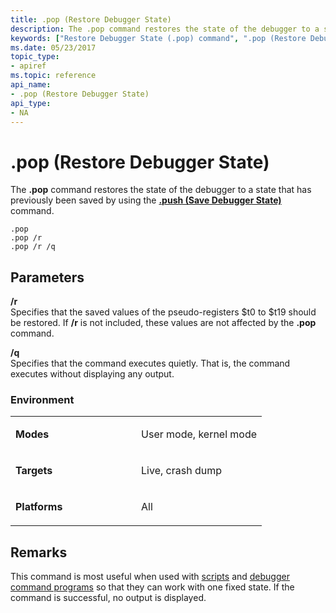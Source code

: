 ```yaml
---
title: .pop (Restore Debugger State)
description: The .pop command restores the state of the debugger to a state that has previously been saved by using the .push (Save Debugger State) command.
keywords: ["Restore Debugger State (.pop) command", ".pop (Restore Debugger State) Windows Debugging"]
ms.date: 05/23/2017
topic_type:
- apiref
ms.topic: reference
api_name:
- .pop (Restore Debugger State)
api_type:
- NA
---
```


# .pop (Restore Debugger State)


The **.pop** command restores the state of the debugger to a state that has previously been saved by using the [**.push (Save Debugger State)**](-push--save-debugger-state-.md) command.

```dbgcmd
.pop
.pop /r
.pop /r /q
```

## <span id="Parameters"></span><span id="parameters"></span><span id="PARAMETERS"></span>Parameters


<span id="________r______"></span><span id="________R______"></span> **/r**   
Specifies that the saved values of the pseudo-registers $t0 to $t19 should be restored. If **/r** is not included, these values are not affected by the **.pop** command.

<span id="________q______"></span><span id="________Q______"></span> **/q**   
Specifies that the command executes quietly. That is, the command executes without displaying any output.

### <span id="Environment"></span><span id="environment"></span><span id="ENVIRONMENT"></span>Environment

<table>
<colgroup>
<col width="50%" />
<col width="50%" />
</colgroup>
<tbody>
<tr class="odd">
<td align="left"><p><strong>Modes</strong></p></td>
<td align="left"><p>User mode, kernel mode</p></td>
</tr>
<tr class="even">
<td align="left"><p><strong>Targets</strong></p></td>
<td align="left"><p>Live, crash dump</p></td>
</tr>
<tr class="odd">
<td align="left"><p><strong>Platforms</strong></p></td>
<td align="left"><p>All</p></td>
</tr>
</tbody>
</table>

 

## Remarks

This command is most useful when used with [scripts](using-script-files.md) and [debugger command programs](using-debugger-command-programs.md) so that they can work with one fixed state. If the command is successful, no output is displayed.

 

 





